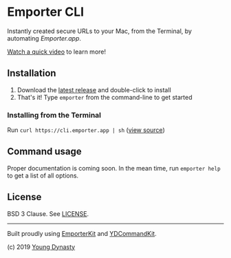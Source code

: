 # Emporter CLI

Instantly created secure URLs to your Mac, from the Terminal, by automating _Emporter.app_.

[Watch a quick video](https://emporter.app/video?id=cli) to learn more!

## Installation

1. Download the [latest release](https://github.com/youngdynasty/emporter-cli/releases/latest/download/emporter.pkg) and double-click to install
2. That's it! Type `emporter` from the command-line to get started

### Installing from the Terminal

Run `curl https://cli.emporter.app | sh` ([view source](https://cli.emporter.app))

## Command usage

Proper documentation is coming soon. In the mean time, run `emporter help` to get a list of all options.

## License

BSD 3 Clause. See [LICENSE](https://github.com/youngdynasty/emporter-cli/blob/master/LICENSE).

---

Built proudly using [EmporterKit](https://github.com/youngdynasty/EmporterKit) and [YDCommandKit](https://github.com/youngdynasty/YDCommandKit).

(c) 2019 [Young Dynasty](https://youngdynasty.net)
